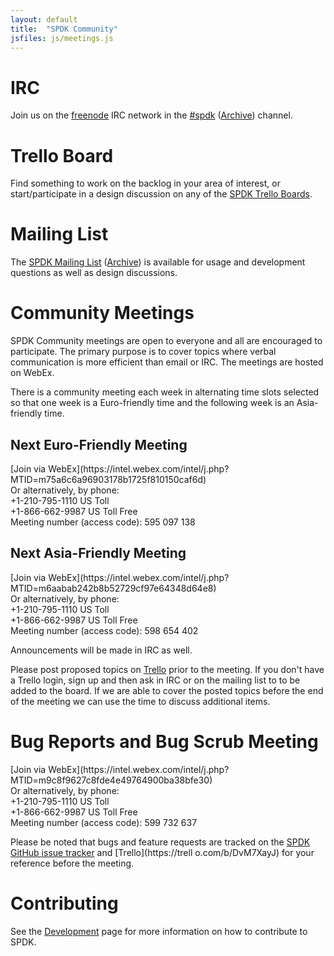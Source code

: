 ```yaml
---
layout: default
title:  "SPDK Community"
jsfiles: js/meetings.js
---
```


# IRC

Join us on the [freenode](https://freenode.net/) IRC network in the [#spdk](irc://irc.freenode.net/%23spdk) ([Archive](https://ci.spdk.io/irclog/?C=N;O=D)) channel.

# Trello Board

Find something to work on the backlog in your area of interest, or start/participate in a design discussion on any of the [SPDK Trello Boards](../trello/).

# Mailing List

The [SPDK Mailing List](https://lists.01.org/mailman/listinfo/spdk) ([Archive](https://lists.01.org/pipermail/spdk/))
is available for usage and development questions as well as design discussions.

# Community Meetings

SPDK Community meetings are open to everyone and all are encouraged to
participate. The primary purpose is to cover topics where verbal communication
is more efficient than email or IRC. The meetings are hosted on WebEx.

There is a community meeting each week in alternating time slots selected so
that one week is a Euro-friendly time and the following week is an
Asia-friendly time.

## Next Euro-Friendly Meeting
<div id="euro-mtg"></div>
[Join via WebEx](https://intel.webex.com/intel/j.php?MTID=m75a6c6a96903178b1725f810150caf6d)<br/>
Or alternatively, by phone:<br/>
+1-210-795-1110 US Toll<br/>
+1-866-662-9987 US Toll Free<br/>
Meeting number (access code): 595 097 138

## Next Asia-Friendly Meeting
<div id="asia-mtg"></div>
[Join via WebEx](https://intel.webex.com/intel/j.php?MTID=m6aabab242b8b52729cf97e64348d64e8)<br/>
Or alternatively, by phone:<br/>
+1-210-795-1110 US Toll<br/>
+1-866-662-9987 US Toll Free<br/>
Meeting number (access code): 598 654 402

Announcements will be made in IRC as well.

Please post proposed topics on [Trello](https://trello.com/b/DvM7XayJ) prior
to the meeting. If you don't have a Trello login, sign up and then ask in IRC
or on the mailing list to to be added to the board. If we are able to cover
the posted topics before the end of the meeting we can use the time to discuss
additional items.

# Bug Reports and Bug Scrub Meeting
<div id="asia-mtg"></div>
[Join via WebEx](https://intel.webex.com/intel/j.php?MTID=m9c8f9627c8fde4e49764900ba38bfe30)<br/>
Or alternatively, by phone:<br/>
+1-210-795-1110 US Toll<br/>
+1-866-662-9987 US Toll Free<br/>
Meeting number (access code): 599 732 637

Please be noted that bugs and feature requests are tracked on the [SPDK GitHub issue tracker](https://github.com/spdk/spdk/issues) and [Trello](https://trell
o.com/b/DvM7XayJ) for your reference before the meeting.

# Contributing

See the [Development](/development/) page for more information on how to contribute to SPDK.
